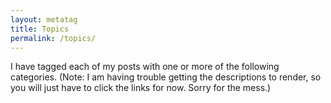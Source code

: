 ```yaml
---
layout: metatag
title: Topics
permalink: /topics/
---
```


I have tagged each of my posts with one or more of the following categories. (Note: I am having trouble getting the descriptions to render, so you will just have to click the links for now. Sorry for the mess.)